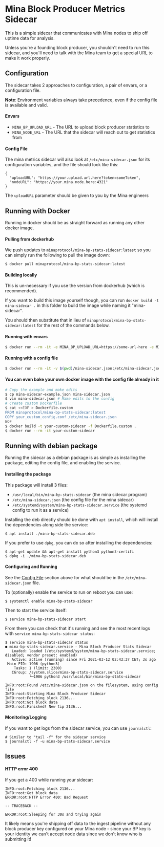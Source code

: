 # Mina Block Producer Metrics Sidecar

This is a simple sidecar that communicates with Mina nodes to ship off uptime data for analysis.

Unless you're a founding block producer, you shouldn't need to run this sidecar, and you'll need to talk with the Mina team to get a special URL to make it work properly.

## Configuration

The sidecar takes 2 approaches to configuration, a pair of envars, or a configuration file. 

**Note**: Environment variables always take precedence, even if the config file is available and valid. 

#### Envars
- `MINA_BP_UPLOAD_URL` - The URL to upload block producer statistics to
- `MINA_NODE_URL` - The URL that the sidecar will reach out to get statistics from

#### Config File
[config-file]: #config-file
The mina metrics sidecar will also look at `/etc/mina-sidecar.json` for its configuration variables, and the file should look like this:

```
{
  "uploadURL": "https://your.upload.url.here?token=someToken", 
  "nodeURL": "https://your.mina.node.here:4321"
}
```

The `uploadURL` parameter should be given to you by the Mina engineers

## Running with Docker
Running in docker should be as straight forward as running any other docker image. 

#### Pulling from dockerhub
We push updates to `minaprotocol/mina-bp-stats-sidecar:latest` so you can simply run the following to pull the image down:

```
$ docker pull minaprotocol/mina-bp-stats-sidecar:latest
```

#### Building locally
This is un-necessary if you use the version from dockerhub (which is recommended).

If you want to build this image yourself though, you can run `docker build -t mina-sidecar .` in this folder to build the image while naming it "mina-sidecar". 

You should then substitute that in lieu of `minaprotocol/mina-bp-stats-sidecar:latest` for the rest of the commands below.

#### Running with envars
```bash
$ docker run --rm -it -e MINA_BP_UPLOAD_URL=https://some-url-here -e MINA_NODE_URL=https://localhost:4321 minaprotocol/mina-bp-stats-sidecar:latest
```

#### Running with a config file
```bash
$ docker run --rm -it -v $(pwd)/mina-sidecar.json:/etc/mina-sidecar.json minaprotocol/mina-bp-stats-sidecar:latest
```
#### You can even bake your own docker image with the config file already in it
```bash
# Copy the example and make edits
$ cp mina-sidecar-example.json mina-sidecar.json
$ vim mina-sidecar.json # Make edits to the config
# Create custom Dockerfile
$ cat <<EOF > Dockerfile.custom
FROM minaprotocol/mina-bp-stats-sidecar:latest
COPY your_custom_config.conf /etc/mina-sidecar.json
EOF
$ docker build -t your-custom-sidecar -f Dockerfile.custom .
$ docker run --rm -it your-custom-sidecar
```

## Running with debian package

Running the sidecar as a debian package is as simple as installing the package, editing the config file, and enabling the service.

#### Installing the package

This package will install 3 files:

- `/usr/local/bin/mina-bp-stats-sidecar` (the mina sidecar program)
- `/etc/mina-sidecar.json` (the config file for the mina sidecar)
- `/etc/systemd/system/mina-bp-stats-sidecar.service` (the systemd config to run it as a service)

Installing the deb directly should be done with `apt install`, which will install the dependencies along side the service:

```
$ apt install ./mina-bp-stats-sidecar.deb
```

If you prefer to use `dpkg`, you can do so after installing the dependencies:

```
$ apt-get update && apt-get install python3 python3-certifi
$ dpkg -i ./mina-bp-stats-sidecar.deb
```

#### Configuring and Running

See the [Config File](#config-file) section above for what should be in the `/etc/mina-sidecar.json` file.

To (optionally) enable the service to run on reboot you can use:

```
$ systemctl enable mina-bp-stats-sidecar
```

Then to start the service itself:

```
$ service mina-bp-stats-sidecar start
```

From there you can check that it's running and see the most recent logs with `service mina-bp-stats-sidecar status`:

```
$ service mina-bp-stats-sidecar status
● mina-bp-stats-sidecar.service - Mina Block Producer Stats Sidecar
   Loaded: loaded (/etc/systemd/system/mina-bp-stats-sidecar.service; disabled; vendor preset: enabled)
   Active: active (running) since Fri 2021-03-12 02:43:37 CET; 3s ago
 Main PID: 1906 (python3)
    Tasks: 1 (limit: 2300)
   CGroup: /system.slice/mina-bp-stats-sidecar.service
           └─1906 python3 /usr/local/bin/mina-bp-stats-sidecar

INFO:root:Found /etc/mina-sidecar.json on the filesystem, using config file
INFO:root:Starting Mina Block Producer Sidecar
INFO:root:Fetching block 2136...
INFO:root:Got block data
INFO:root:Finished! New tip 2136...
```

#### Monitoring/Logging

If you want to get logs from the sidecar service, you can use `journalctl`:

```
# Similar to "tail -f" for the sidecar service
$ journalctl -f -u mina-bp-stats-sidecar.service
```

## Issues

#### HTTP error 400 

If you get a 400 while running your sidecar:

```
INFO:root:Fetching block 2136...
INFO:root:Got block data
ERROR:root:HTTP Error 400: Bad Request

-- TRACEBACK --

ERROR:root:Sleeping for 30s and trying again
```

It likely means you're shipping off data to the ingest pipeline without any block producer key configured on your Mina node - since your BP key is your identity we can't accept node data since we don't know who is submitting it!
